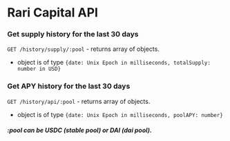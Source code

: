 # Rari Capital API

### Get supply history for the last 30 days

`GET /history/supply/:pool` - returns array of objects.
- object is of type `{date: Unix Epoch in milliseconds, totalSupply: number in USD}`

### Get APY history for the last 30 days
`GET /history/api/:pool` - returns array of objects.
- object is of type `{date: Unix Epoch in milliseconds, poolAPY: number}`

##### :pool can be USDC (stable pool) or DAI (dai pool).